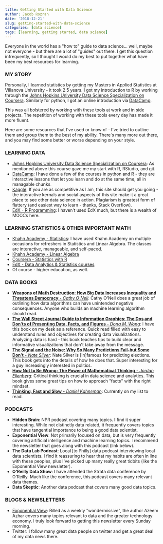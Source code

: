 ```yaml
---
title: Getting Started with Data Science
author: Jacob Rozran
date: '2018-12-21'
slug: getting-started-with-data-science
categories: [data science]
tags: [learning, getting started, data science]
---
```


Everyone in the world has a "how to" guide to data science... well, maybe not everyone - 
but there are a lot of "guides" out there. I get this question infrequently, so I thought I would do 
my best to put together what have been my best resources for learning. 

### MY STORY

Personally, I learned statistics by getting my Masters in Applied Statistics at 
Villanova University - it took 2.5 years. I got my introduction to R by working 
through the [Johns Hopkins University Data Science Specialization on Coursera](https://www.coursera.org/specializations/jhu-data-science). Similarly for 
python, I got an online introduction via [DataCamp](https://www.datacamp.com/courses/intro-to-python-for-data-science). 

This was all bolstered by working with these tools at work and in side projects. 
The repetition of working with these tools every day has made it more fluent. 

Here are some resources that I've used or know of - I've tried to outline them and 
group them to the best of my ability. There's many more out there, and you may find 
some better or worse depending on your style. 

### LEARNING DATA 

* [Johns Hopkins University Data Science Specialization on Coursera](https://www.coursera.org/specializations/jhu-data-science): As mentioned above 
this course gave me my start with R, RStudio, and git.  
* [DataCamp](https://www.datacamp.com/home): I have done a few of the courses in 
python and R - they are interactive lessons that let you learn and do at the same time, 
all in managable chunks.  
* [Kaggle](https://www.kaggle.com/learn/overview): If you are as competitive as I 
am, this site should get you going - the interactive kernals and social aspects of 
this site make it a great place to see other data science in action. Plagiarism is 
greatest form of flattery (and easiest way to learn - thanks, Stack Overflow).  
* [EdX - R Programming](https://www.edx.org/learn/r-programming): I haven't used EdX 
much, but there is a wealth of MOOCs here.

### LEARNING STATISTICS & OTHER IMPORTANT MATH

* [Khahn Academy - Statistics](https://www.khanacademy.org/math/statistics-probability): I 
have used Khahn Academy on multiple occasions for refreshers in Statistics and Linear Algebra. 
The classes are interactive, manageable, and self-paced.  
* [Khahn Academy - Linear Algebra](https://www.khanacademy.org/math/linear-algebra)
* [Coursera - Statistics with R](https://www.coursera.org/specializations/statistics)  
* [EdX - Data Analytics & Statistics courses](https://www.edx.org/course/subject/data-analysis-statistics)  
* Of course -  higher education, as well.  

### DATA BOOKS

* [**Weapons of Math Destruction: How Big Data Increases Inequality and Threatens Democracy** - *Cathy O'Neil*](https://www.amazon.com/Weapons-Math-Destruction-Increases-Inequality/dp/0553418815): Cathy O'Neil 
does a great job of outlining how data algorithms can have  unintended negative consequences. 
Anyone who builds an machine learning algorithm should read.  
* [**The Wall Street Journal Guide to Information Graphics: The Dos and Don'ts of Presenting Data, Facts, and Figures** - *Dona M. Wong*](https://www.amazon.com/Street-Journal-Guide-Information-Graphics/dp/0393347281): 
I have this book on my desk as a reference. Quick read filled with easy to understand 
rules and objectives for creating data visualizations. Analyzing data is hard - this 
book teaches tips to build clear and informative visualizations that don't take away 
from the message.  
* [**The Signal and the Noise: Why So Many Predictions Fail-but Some Don't** - *Nate Silver*](https://www.amazon.com/Signal-Noise-Many-Predictions-Fail-but-ebook/dp/B007V65R54): Nate 
Silver is [in]famous for predicting elections. This book gets into the details of how he does that. 
Super interesting for a guy increasingly interested in politics.  
* [**How Not to Be Wrong: The Power of Mathematical Thinking** - *Jordan Ellenberg*](https://www.amazon.com/How-Not-Be-Wrong-Mathematical/dp/0143127535): Critical 
thinking is crucial in data science and analytics. This book gives some great tips on 
how to approach "facts" with the right mindset.  
* [**Thinking, Fast and Slow** - *Daniel Kahneman*](https://www.amazon.com/Thinking-Fast-Slow-Daniel-Kahneman/dp/0374533555): Currently 
on my list to read. 

### PODCASTS

* **Hidden Brain**: NPR podcast covering many topics. I find it super interesting. While not 
distinctly data related, it frequently covers topics that have tangential importance to 
being a good data scientist.  
* **Exponential View**: Not primarily focused on data, but is very frequently covering 
artificial intelligence and machine learning topics. I recommend the newsletter that 
goes along with this podcast (link below).  
* **The Data Lab Podcast**: Local [to Philly] data podcast interviewing local data 
scientists. I find it reassuring to hear that my habits are often in line with 
these peoples, plus I've picked up many really great tidbits (like the Exponential 
View newsletter).  
* **O'Reilly Data Show**: I have attended the Strata data conference by O'Reilly. Much 
like the conference, this podcast covers many relevant data themes.  
* **Data Skeptic**: Another data podcast that covers many good data topics. 

### BLOGS & NEWSLETTERS

* [Exponential View](https://www.exponentialview.co/): Billed as a weekly "wondermissive", 
the author Azeem Azhar covers many topics relevant to data and the greater technology 
economy. I truly look forward to getting this newsletter every Sunday morning.  
* Twitter: I follow many great data people on twitter and get a great deal of my 
data news there.  
